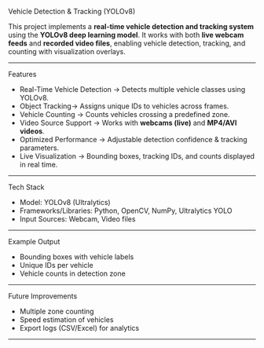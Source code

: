 Vehicle Detection & Tracking (YOLOv8)

This project implements a **real-time vehicle detection and tracking system** using the **YOLOv8 deep learning model**. It works with both **live webcam feeds** and **recorded video files**, enabling vehicle detection, tracking, and counting with visualization overlays.

---

Features

* Real-Time Vehicle Detection → Detects multiple vehicle classes using YOLOv8.
* Object Tracking→ Assigns unique IDs to vehicles across frames.
* Vehicle Counting → Counts vehicles crossing a predefined zone.
* Video Source Support → Works with **webcams (live)** and **MP4/AVI videos**.
* Optimized Performance → Adjustable detection confidence & tracking parameters.
* Live Visualization → Bounding boxes, tracking IDs, and counts displayed in real time.

---

Tech Stack

* Model: YOLOv8 (Ultralytics)
* Frameworks/Libraries: Python, OpenCV, NumPy, Ultralytics YOLO
* Input Sources: Webcam, Video files

---
Example Output

* Bounding boxes with vehicle labels
* Unique IDs per vehicle
* Vehicle counts in detection zone


---

Future Improvements

* Multiple zone counting
* Speed estimation of vehicles
* Export logs (CSV/Excel) for analytics

---



